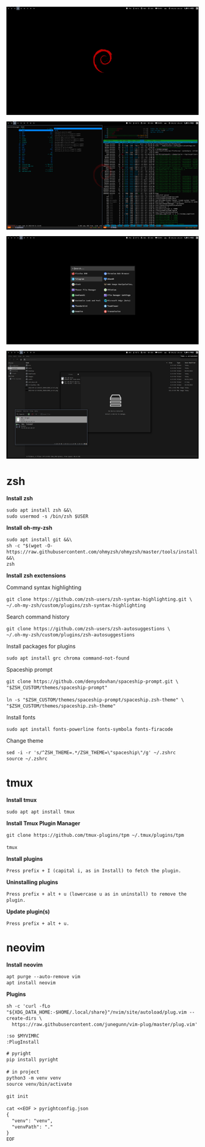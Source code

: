 ![screen-1](screens/screen-1.png)

![screen-2](screens/screen-2.png)

![screen-3](screens/screen-3.png)

![screen-4](screens/screen-4.png)

# zsh

**Install zsh**

```shell
sudo apt install zsh &&\
sudo usermod -s /bin/zsh $USER
```

**Install oh-my-zsh**

```shell
sudo apt install git &&\
sh -c "$(wget -O- https://raw.githubusercontent.com/ohmyzsh/ohmyzsh/master/tools/install.sh)" &&\
zsh
```

**Install zsh exctensions**

Command syntax highlighting

```shell
git clone https://github.com/zsh-users/zsh-syntax-highlighting.git \
~/.oh-my-zsh/custom/plugins/zsh-syntax-highlighting
```

Search command history

```shell
git clone https://github.com/zsh-users/zsh-autosuggestions \
~/.oh-my-zsh/custom/plugins/zsh-autosuggestions
```

Install packages for plugins

```shell
sudo apt install grc chroma command-not-found
```

Spaceship prompt

```shell
git clone https://github.com/denysdovhan/spaceship-prompt.git \
"$ZSH_CUSTOM/themes/spaceship-prompt"

ln -s "$ZSH_CUSTOM/themes/spaceship-prompt/spaceship.zsh-theme" \
"$ZSH_CUSTOM/themes/spaceship.zsh-theme"
```

Install fonts

```shell
sudo apt install fonts-powerline fonts-symbola fonts-firacode
```

Change theme
```shell
sed -i -r 's/^ZSH_THEME=.*/ZSH_THEME=\"spaceship\"/g' ~/.zshrc
source ~/.zshrc
```

# tmux

**Install tmux**

```shell
sudo apt apt install tmux
```

**Install Tmux Plugin Manager**

```shell
git clone https://github.com/tmux-plugins/tpm ~/.tmux/plugins/tpm

tmux
```

**Install plugins**

```shell
Press prefix + I (capital i, as in Install) to fetch the plugin.
```

**Uninstalling plugins**

```shell
Press prefix + alt + u (lowercase u as in uninstall) to remove the plugin.
```

**Update plugin(s)**

```shell
Press prefix + alt + u.
```

# neovim

**Install neovim**

```shell
apt purge --auto-remove vim
apt install neovim
```

**Plugins**

```shell
sh -c 'curl -fLo "${XDG_DATA_HOME:-$HOME/.local/share}"/nvim/site/autoload/plug.vim --create-dirs \
  https://raw.githubusercontent.com/junegunn/vim-plug/master/plug.vim'
```

```shell
:so $MYVIMRC
:PlugInstall
```

```shell
# pyright
pip install pyright

# in project
python3 -m venv venv
source venv/bin/activate

git init

cat <<EOF > pyrightconfig.json
{
  "venv": "venv",
  "venvPath": "."
}
EOF

```



